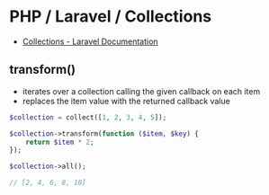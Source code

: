 # PHP / Laravel / Collections

- [Collections - Laravel Documentation](http://laravel.com/docs/5.1/collections)

## transform()

- iterates over a collection calling the given callback on each item
- replaces the item value with the returned callback value

```php
$collection = collect([1, 2, 3, 4, 5]);

$collection->transform(function ($item, $key) {
    return $item * 2;
});

$collection->all();

// [2, 4, 6, 8, 10]
```
